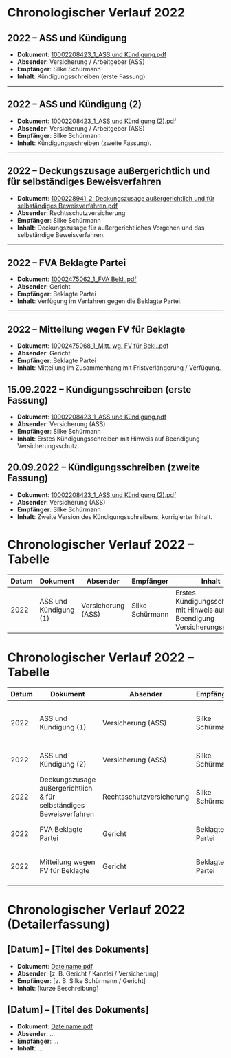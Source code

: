 # Chronologischer Verlauf 2022

## 2022 – ASS und Kündigung
- **Dokument**: [10002208423_1_ASS und Kündigung.pdf](../verfahren/10002208423_1_ASS%20und%20Kündigung.pdf)  
- **Absender**: Versicherung / Arbeitgeber (ASS)  
- **Empfänger**: Silke Schürmann  
- **Inhalt**: Kündigungsschreiben (erste Fassung).  

---

## 2022 – ASS und Kündigung (2)
- **Dokument**: [10002208423_1_ASS und Kündigung (2).pdf](../verfahren/10002208423_1_ASS%20und%20Kündigung%20(2).pdf)  
- **Absender**: Versicherung / Arbeitgeber (ASS)  
- **Empfänger**: Silke Schürmann  
- **Inhalt**: Kündigungsschreiben (zweite Fassung).  

---

## 2022 – Deckungszusage außergerichtlich und für selbständiges Beweisverfahren
- **Dokument**: [1000228941_2_Deckungszusage außergerichtlich und für selbständiges Beweisverfahren.pdf](../verfahren/1000228941_2_Deckungszusage%20außergerichtlich%20und%20für%20selbständiges%20Beweisverfahren.pdf)  
- **Absender**: Rechtsschutzversicherung  
- **Empfänger**: Silke Schürmann  
- **Inhalt**: Deckungszusage für außergerichtliches Vorgehen und das selbständige Beweisverfahren.  

---

## 2022 – FVA Beklagte Partei
- **Dokument**: [10002475062_1_FVA Bekl..pdf](../verfahren/10002475062_1_FVA%20Bekl..pdf)  
- **Absender**: Gericht  
- **Empfänger**: Beklagte Partei  
- **Inhalt**: Verfügung im Verfahren gegen die Beklagte Partei.  

---

## 2022 – Mitteilung wegen FV für Beklagte
- **Dokument**: [10002475068_1_Mitt. wg. FV für Bekl..pdf](../verfahren/10002475068_1_Mitt.%20wg.%20FV%20für%20Bekl..pdf)  
- **Absender**: Gericht  
- **Empfänger**: Beklagte Partei  
- **Inhalt**: Mitteilung im Zusammenhang mit Fristverlängerung / Verfügung.  


## 15.09.2022 – Kündigungsschreiben (erste Fassung)
- **Dokument**: [10002208423_1_ASS und Kündigung.pdf](../verfahren/10002208423_1_ASS%20und%20Kündigung.pdf)  
- **Absender**: Versicherung (ASS)  
- **Empfänger**: Silke Schürmann  
- **Inhalt**: Erstes Kündigungsschreiben mit Hinweis auf Beendigung Versicherungsschutz.  

## 20.09.2022 – Kündigungsschreiben (zweite Fassung)
- **Dokument**: [10002208423_1_ASS und Kündigung (2).pdf](../verfahren/10002208423_1_ASS%20und%20Kündigung%20(2).pdf)  
- **Absender**: Versicherung (ASS)  
- **Empfänger**: Silke Schürmann  
- **Inhalt**: Zweite Version des Kündigungsschreibens, korrigierter Inhalt.
# Chronologischer Verlauf 2022 – Tabelle

| Datum | Dokument | Absender | Empfänger | Inhalt | Link |
|-------|----------|----------|-----------|--------|------|
| 2022 | ASS und Kündigung (1) | Versicherung (ASS) | Silke Schürmann | Erstes Kündigungsschreiben mit Hinweis auf Beendigung Versicherungsschutz | [PD]()
# Chronologischer Verlauf 2022 – Tabelle

| Datum | Dokument | Absender | Empfänger | Inhalt | Link |
|-------|----------|----------|-----------|--------|------|
| 2022 | ASS und Kündigung (1) | Versicherung (ASS) | Silke Schürmann | Erstes Kündigungsschreiben mit Hinweis auf Beendigung Versicherungsschutz | [PDF](../verfahren/10002208423_1_ASS%20und%20Kündigung.pdf) |
| 2022 | ASS und Kündigung (2) | Versicherung (ASS) | Silke Schürmann | Zweite Fassung des Kündigungsschreibens (korrigiert) | [PDF](../verfahren/10002208423_1_ASS%20und%20Kündigung%20(2).pdf) |
| 2022 | Deckungszusage außergerichtlich & für selbständiges Beweisverfahren | Rechtsschutzversicherung | Silke Schürmann | Deckungszusage für außergerichtliches Vorgehen und das selbständige Beweisverfahren | [PDF](../verfahren/1000228941_2_Deckungszusage%20außergerichtlich%20und%20für%20selbständiges%20Beweisverfahren.pdf) |
| 2022 | FVA Beklagte Partei | Gericht | Beklagte Partei | Verfügung im Verfahren gegen die Beklagte Partei | [PDF](../verfahren/10002475062_1_FVA%20Bekl..pdf) |
| 2022 | Mitteilung wegen FV für Beklagte | Gericht | Beklagte Partei | Mitteilung im Zusammenhang mit Fristverlängerung / Verfügung | [PDF](../verfahren/10002475068_1_Mitt.%20wg.%20FV%20für%20Bekl..pdf) |
# Chronologischer Verlauf 2022 (Detailerfassung)

## [Datum] – [Titel des Dokuments]
- **Dokument**: [Dateiname.pdf](../verfahren/[Dateiname].pdf)  
- **Absender**: [z. B. Gericht / Kanzlei / Versicherung]  
- **Empfänger**: [z. B. Silke Schürmann / Gericht]  
- **Inhalt**: [kurze Beschreibung]

## [Datum] – [Titel des Dokuments]
- **Dokument**: [Dateiname.pdf](../verfahren/[Dateiname].pdf)  
- **Absender**: …  
- **Empfänger**: …  
- **Inhalt**: …

